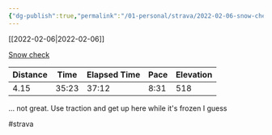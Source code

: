 ```yaml
---
{"dg-publish":true,"permalink":"/01-personal/strava/2022-02-06-snow-check/"}
---
```



[[2022-02-06\|2022-02-06]]

[Snow check](https://www.strava.com/activities/6643191548)

| Distance | Time  | Elapsed Time | Pace | Elevation |
| -------- | ----- | ------------ | ---- | --------- |
| 4.15     | 35:23 | 37:12        | 8:31 | 518       |


... not great. Use traction and get up here while it's frozen I guess

#strava

